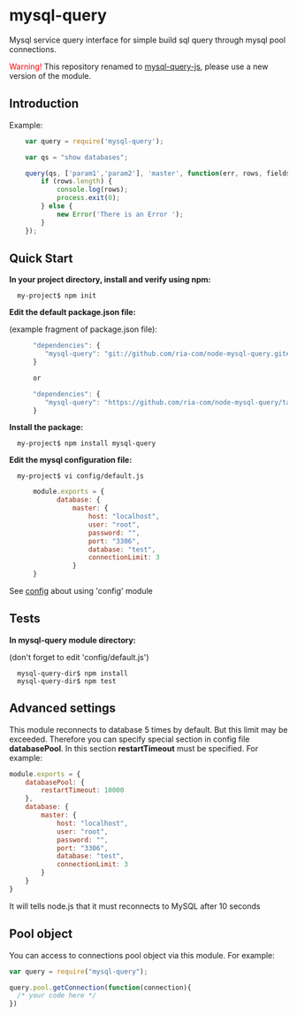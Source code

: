 mysql-query
===========

Mysql service query interface for simple build sql query through mysql pool connections.

<font color="Red">Warning!</font>
This repository renamed to [mysql-query-js](https://github.com/ria-com/node-mysql-query-js), please use a new version of the module.


Introduction
------------

Example:

```javascript
    var query = require('mysql-query');

    var qs = "show databases";

    query(qs, ['param1','param2'], 'master', function(err, rows, fields) {
        if (rows.length) {
            console.log(rows);
            process.exit(0);
        } else {
            new Error('There is an Error ');
        }
    });
```


Quick Start
-----------

**In your project directory, install and verify using npm:**

      my-project$ npm init

**Edit the default package.json file:**

(example fragment of package.json file):

```javascript
      "dependencies": {
         "mysql-query": "git://github.com/ria-com/node-mysql-query.git#master"
      }

      or

      "dependencies": {
         "mysql-query": "https://github.com/ria-com/node-mysql-query/tarball/master"
      }
```

**Install the package:**

      my-project$ npm install mysql-query

**Edit the mysql configuration file:**

      my-project$ vi config/default.js

```javascript
      module.exports = {
            database: {
                master: {
                    host: "localhost",
                    user: "root",
                    password: "",
                    port: "3306",
                    database: "test",
                    connectionLimit: 3
                }
      }
```
See [config](https://www.npmjs.org/package/config) about using 'config' module


Tests
-----

**In mysql-query module directory:**

(don't forget to edit 'config/default.js')

      mysql-query-dir$ npm install
      mysql-query-dir$ npm test

Advanced settings
-----------------
This module reconnects to database 5 times by default. But this limit may be exceeded. Therefore you can specify special section in config file **databasePool**. In this section **restartTimeout** must be specified. For example:

```javascript
module.exports = {
    databasePool: {
        restartTimeout: 10000
    },
    database: {
        master: {
            host: "localhost",
            user: "root",
            password: "",
            port: "3306",
            database: "test",
            connectionLimit: 3
        }
    }
}
```

It will tells node.js that it must reconnects to MySQL after 10 seconds

Pool object
-----------

You can access to connections pool object via this module. For example:

```javascript
var query = require("mysql-query");

query.pool.getConnection(function(connection){
  /* your code here */
})
```